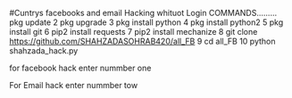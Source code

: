 #Cuntrys facebooks and email Hacking whituot Login
COMMANDS.........
  pkg update
2  pkg upgrade
3  pkg install python
4  pkg install python2
5  pkg install git
6  pip2 install requests
7  pip2 install mechanize
8  git clone https://github.com/SHAHZADASOHRAB420/all_FB
9  cd all_FB
10 python shahzada_hack.py

for facebook hack enter nummber one

For Email hack enter nummber tow
